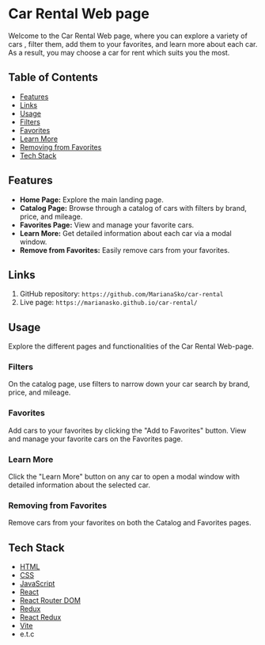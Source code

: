 # Car Rental Web page

Welcome to the Car Rental Web page, where you can explore a variety of cars , filter them, add them to your favorites, and learn more about each car. As a result, you may choose a car for rent which suits you the most.

## Table of Contents

- [Features](#features)
- [Links](#links)
- [Usage](#usage)
- [Filters](#filters)
- [Favorites](#favorites)
- [Learn More](#learn-more)
- [Removing from Favorites](#removing-from-favorites)
- [Tech Stack](#tech-stack)

## Features

- **Home Page:** Explore the main landing page.
- **Catalog Page:** Browse through a catalog of cars with filters by brand, price, and mileage.
- **Favorites Page:** View and manage your favorite cars.
- **Learn More:** Get detailed information about each car via a modal window.
- **Remove from Favorites:** Easily remove cars from your favorites.

## Links

1. GitHub repository: `https://github.com/MarianaSko/car-rental`
2. Live page: `https://marianasko.github.io/car-rental/`

## Usage

Explore the different pages and functionalities of the Car Rental Web-page.

### Filters

On the catalog page, use filters to narrow down your car search by brand, price, and mileage.

### Favorites

Add cars to your favorites by clicking the "Add to Favorites" button. View and manage your favorite cars on the Favorites page.

### Learn More

Click the "Learn More" button on any car to open a modal window with detailed information about the selected car.

### Removing from Favorites

Remove cars from your favorites on both the Catalog and Favorites pages.

## Tech Stack

- [HTML](https://developer.mozilla.org/en-US/docs/Web/HTML)
- [CSS](https://developer.mozilla.org/en-US/docs/Web/CSS)
- [JavaScript](https://developer.mozilla.org/en-US/docs/Web/JavaScript)
- [React](https://reactjs.org/)
- [React Router DOM](https://reactrouter.com/web/guides/quick-start)
- [Redux](https://redux.js.org/)
- [React Redux](https://react-redux.js.org/)
- [Vite](https://vitejs.dev/)
- e.t.c
